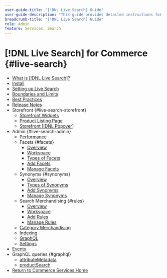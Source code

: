 ```yaml
---
user-guide-title: "[!DNL Live Search] Guide"
user-guide-description: "This guide provides detailed instructions for using [!DNL Live Search] from Adobe Commerce."
breadcrumb-title: "[!DNL Live Search] Guide"
role: Admin
feature: Services, Search
---
```

# [!DNL Live Search] for Commerce {#live-search}

- [What is [!DNL Live Search]?](overview.md)
- [Install](install.md)
- [Setting up Live Search](workspace.md)
- [Boundaries and Limits](boundaries-limits.md)
- [Best Practices](best-practice.md)
- [Release Notes](release-notes.md)
- Storefront {#live-search-storefront}
   - [Storefront Widgets](storefront-widgets.md)
   - [Product Listing Page](plp-styling.md)
   - [Storefront [!DNL Popover]](storefront-popover.md)
- Admin {#live-search-admin}
   - [Performance](performance.md)
   - Facets {#facets}
      - [Overview](facets.md)
      - [Workspace](faceting-workspace.md)
      - [Types of Facets](facets-type.md)
      - [Add Facets](facets-add.md)
      - [Manage Facets](facets-manage.md)
   - Synonyms {#synonyms}
      - [Overview](synonyms.md)
      - [Types of Synonyms](synonyms-type.md)
      - [Add Synonyms](synonyms-add.md)
      - [Manage Synonyms](synonyms-manage.md)
   - Search Merchandising {#rules}
      - [Overview](rules.md)
      - [Workspace](rules-workspace.md)
      - [Add Rules](rules-add.md)
      - [Manage Rules](rules-manage.md)
   - [Category Merchandising](category-merch.md)
   - [Indexing](indexing.md)
   - [GraphQL](graphql.md)
   - [Settings](settings.md)
- [Events](events.md)
- GraphQL queries {#graphql}
   - [attributeMetadata](https://developer.adobe.com/commerce/services/graphql/live-search/attribute-metadata/)
   - [productSearch](https://developer.adobe.com/commerce/services/graphql/live-search/product-search/)
- [Return to Commerce Services Home](https://experienceleague.adobe.com/docs/commerce-merchant-services/user-guides/home.html)